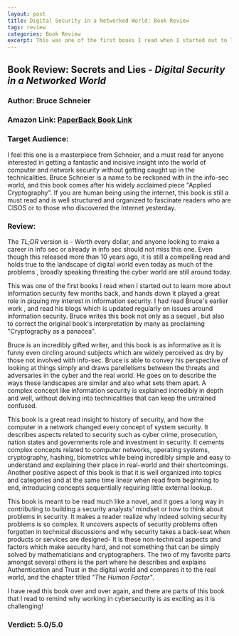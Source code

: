 ```yaml
---
layout: post
title: Digital Security in a Networked World: Book Review
tags: review
categories: Book Review 
excerpt: This was one of the first books I read when I started out to learn more about information security few months back, and hands down it played a great role in piquing my interest in information security.  I had read Bruce's earlier work , and read his blogs which is updated regularly on issues around information security. 
---
```

## Book Review: Secrets and Lies - *Digital Security in a Networked World*

### Author: Bruce Schneier

### Amazon Link: [PaperBack Book Link](https://www.amazon.com/Secrets-Lies-Digital-Security-Networked-dp-0471453803/dp/0471453803/ref=mt_paperback?_encoding=UTF8&me=&qid=)

### Target Audience: 

I feel this one is a masterpiece from Schneier, and a must read for anyone interested in getting a fantastic and incisive insight into the world of computer and network security without getting caught up in the technicalities. Bruce Schneier is a name to be reckoned with in the info-sec world, and this book comes after his widely acclaimed piece "Applied Cryptography". If you are human being using the internet, this book is still a must read and is well structured and organized to fascinate readers who are CISOS or to those who discovered the Internet yesterday.



### Review:

The *TL;DR* version is - Worth every dollar, and anyone looking to make a career in info sec or already in info sec should not miss this one.  Even though this released more than 10 years ago, it is still a compelling read and holds true to the landscape of digital world even today as much of the problems , broadly speaking threating the cyber world are still around today.



This was one of the first books I read when I started out to learn more about information security few months back, and hands down it played a great role in piquing my interest in information security.  I had read Bruce's earlier work , and read his blogs which is updated regularly on issues around information security. Bruce writes this book not only as a sequel , but also to correct the original book's interpretation by many as proclaiming "Cryptography as a panacea".

Bruce is an incredibly gifted writer, and this book is as informative as it is funny even circling around subjects which are widely perceived as dry by those not involved with info-sec. Bruce is able to convey his perspective of looking at things simply and draws parellelisms between the threats and adversaries in the cyber and the real world. He goes on to describe the ways these landscapes are similar and also what sets them apart. A complex concept like information security is explained incredibly in depth and well, without delving into technicalities that can keep the untrained confused. 

This book is a great read insight to history of security, and how the computer in a network changed every concept of system security. It describes aspects related to security such as cyber crime, prosecution, nation states and governments role and investment in security. It cements complex concepts related to computer networks, operating systems, cryptography, hashing, biometrics while being incredibly simple and easy to understand and explaining their place in real-world and their shortcomings. Another positive aspect of this book is that it is well organized into topics and categories and at the same time linear when read from beginning to end, introducing concepts sequentially requiring little external lookup.

This book is meant to be read much like a novel, and it goes a long way in contributing to building a security analysts' mindset or how to think about problems in security. It makes a reader realize why indeed solving security problems is so complex. It uncovers aspects of security problems often forgotten in technical discussions and why security takes a back-seat when products or services are designed- It is these non-technical aspects and factors which make security hard, and not something that can be simply solved by mathematicians and cryptographers. The two of my favorite parts amongst several others is the part where he describes and explains Authentication and Trust in the digital world and compares it to the real world, and the chapter titled *"The Human Factor"*.

I have read this book over and over again, and there are parts of this book that I read to remind why working in cybersecurity is as exciting as it is challenging!  
### Verdict: 5.0/5.0

